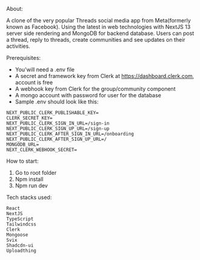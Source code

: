 About:

A clone of the very popular Threads social media app from Meta(formerly known as Facebook). Using the latest in web technologies with NextJS 13 server side rendering and MongoDB for backend database. Users can post a thread, reply to threads, create communities and see updates on their activities.

Prerequisites:
* You'will need a .env file
* A secret and framework key from Clerk at https://dashboard.clerk.com, account is free
* A webhook key from Clerk for the group/community component
* A mongo account with password for user for the database
* Sample .env should look like this:
```
NEXT_PUBLIC_CLERK_PUBLISHABLE_KEY=
CLERK_SECRET_KEY=
NEXT_PUBLIC_CLERK_SIGN_IN_URL=/sign-in
NEXT_PUBLIC_CLERK_SIGN_UP_URL=/sign-up
NEXT_PUBLIC_CLERK_AFTER_SIGN_IN_URL=/onboarding
NEXT_PUBLIC_CLERK_AFTER_SIGN_UP_URL=/
MONGODB_URL=
NEXT_CLERK_WEBHOOK_SECRET=
```

How to start:
1. Go to root folder
2. Npm install
3. Npm run dev

Tech stacks used:

    React
    NextJS
    TypeScript
    Tailwindcss
    Clerk
    Mongoose
    Svix
    Shadcdn-ui
    Uploadthing

